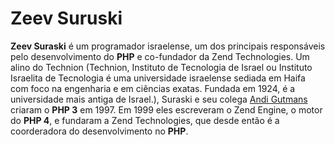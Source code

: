 # Zeev Suruski

**Zeev Suraski** é um programador israelense, um dos principais responsáveis pelo desenvolvimento do **PHP** e co-fundador da Zend Technologies. Um alino do Technion (Technion, Instituto de Tecnologia de Israel‎ ou Instituto Israelita de Tecnologia é uma universidade israelense sediada em Haifa com foco na engenharia e em ciências exatas. Fundada em 1924, é a universidade mais antiga de Israel.), Suraski e seu colega [Andi Gutmans]() criaram o **PHP 3** em 1997. Em 1999 eles escreveram o Zend Engine, o motor do **PHP 4**, e fundaram a Zend Technologies, que desde então é a coorderadora do desenvolvimento no **PHP**.